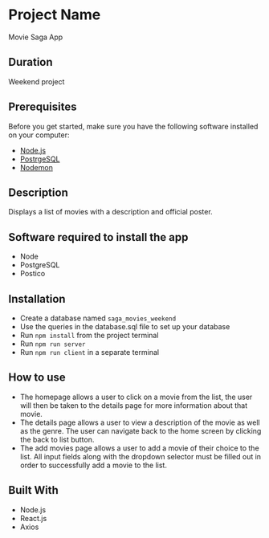 # Project Name

Movie Saga App

## Duration

Weekend project

## Prerequisites

Before you get started, make sure you have the following software installed on your computer:

- [Node.js](https://nodejs.org/en/)
- [PostrgeSQL](https://www.postgresql.org/)
- [Nodemon](https://nodemon.io/)

## Description

Displays a list of movies with a description and official poster.

## Software required to install the app

- Node
- PostgreSQL
- Postico

## Installation

- Create a database named `saga_movies_weekend`
- Use the queries in the database.sql file to set up your database
- Run `npm install` from the project terminal
- Run `npm run server`
- Run `npm run client` in a separate terminal

## How to use

- The homepage allows a user to click on a movie from the list, the user will
  then be taken to the details page for more information about that movie.
- The details page allows a user to view a description of the movie as well
  as the genre. The user can navigate back to the home screen by clicking the
  back to list button.
- The add movies page allows a user to add a movie of their choice to the list. All input fields along with the dropdown selector must be filled out in order to
  successfully add a movie to the list.

## Built With

- Node.js
- React.js
- Axios
